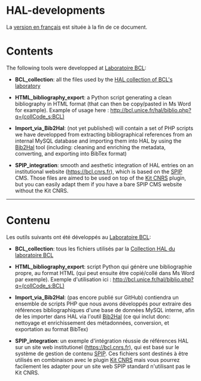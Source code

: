# HAL-developments #

La [version en français](#contenu) est située à la fin de ce document.

# Contents #

The following tools were developped at [Laboratoire BCL](https://bcl.cnrs.fr):

- **BCL_collection**: all the files used by the [HAL collection of BCL's laboratory](https://hal.science/BCL/)

- **HTML_bibliography_export**: a Python script generating a clean bibliography in HTML format (that can then be copy/pasted in Ms Word for example). Example of usage here : http://bcl.unice.fr/hal/biblio.php?q=(collCode_s:BCL)

- **Import_via_Bib2Hal**: (not yet published) will contain a set of PHP scripts we have developped from extracting bibliographical references from an internal MySQL database and importing them into HAL by using the [Bib2Hal](https://doc.archives-ouvertes.fr/bib2hal/) tool (including: cleaning and enriching the metadata, converting, and exporting into BibTex format)

- **SPIP_integration**: smooth and aesthetic integration of HAL entries on an institutional website (https://bcl.cnrs.fr), which is based on the [SPIP](https://www.spip.net) CMS. Those files are aimed to be used on top of the [Kit CNRS](http://kit-web.cnrs.fr/Harmoweb/) plugin, but you can easily adapt them if you have a bare SPIP CMS website without the Kit CNRS.

------------------------------------------------------------------------------------------------------------------

# Contenu #

Les outils suivants ont été développés au [Laboratoire BCL](https://bcl.cnrs.fr):

- **BCL_collection**: tous les fichiers utilisés par la [Collection HAL du laboratoire BCL](https://hal.science/BCL/)

- **HTML_bibliography_export**: script Python qui génère une bibliographie propre, au format HTML (qui peut ensuite être copié/collé dans Ms Word par exemple). Exemple d'utilisation ici : http://bcl.unice.fr/hal/biblio.php?q=(collCode_s:BCL)

- **Import_via_Bib2Hal**: (pas encore publié sur GitHub) contiendra un ensemble de scripts PHP que nous avons développés pour extraire des références bibliographiques d'une base de données MySQL interne, afin de les importer dans HAL via l'outil [Bib2Hal](https://doc.archives-ouvertes.fr/bib2hal/) (ce qui inclut donc: nettoyage et enrichissement des métadonnées, conversion, et exportation au format BibTex)

- **SPIP_integration**: un exemple d'intégration réussie de références HAL sur un site web institutionel (https://bcl.cnrs.fr), qui est basé sur le système de gestion de contenu [SPIP](https://www.spip.net). Ces fichiers sont destinés à être utilisés en combinaison avec le plugin [Kit CNRS](http://kit-web.cnrs.fr/Harmoweb/) mais vous pourrez facilement les adapter pour un site web SPIP standard n'utilisant pas le Kit CNRS.
